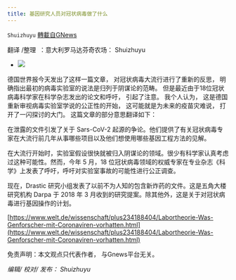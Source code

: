 ```yaml
---
title: 基因研究人员对冠状病毒做了什么
---
```

`Shuizhuyu` [轉載自GNews](https://gnews.org/zh-hans/1572834/)

翻译 /整理  ：意大利罗马达芬奇农场： Shuizhuyu

- ![](https://assets.gnews.org/wp-content/uploads/2021/05/fusion-medical-animation-rnr8D3FNUNY-unsplash-scaled.jpg)


德国世界报今天发出了这样一篇文章， 对冠状病毒大流行进行了重新的反思， 明确指出最初的病毒实验室的说法是归列于阴谋论的范畴。 但是最近由于18位冠状病毒科学家在科学杂志发出的论文和呼吁， 引起了注意。 我个人认为， 这是德国重新审视病毒实验室学说的公正性的开始， 这可能就是为未来的疫苗灾难说， 打开了一闪探讨的大门。 这篇文章的部分意思翻译如下：

在泄露的文件引发了关于 Sars-CoV-2 起源的争论。他们提供了有关冠状病毒专家在大流行前几年从事哪些项目以及他们想使用哪些基因工程方法的见解。

在大流行开始时，实验室假设很快就被归入阴谋论的领域。很少有科学家认真考虑过这种可能性。然而，今年 5 月，18 位冠状病毒领域的权威专家在专业杂志《科学》上发表了呼吁，呼吁对实验室事故的可能性进行公正调查。

现在，Drastic 研究小组发表了以前不为人知的包含新炸药的文件。这是五角大楼研究机构 Darpa 于 2018 年 3 月收到的研究提案。除其他外，这是关于对冠状病毒进行基因操作的计划。

[https://www.welt.de/wissenschaft/plus234188404/Labortheorie-Was-Genforscher-mit-Coronaviren-vorhatten.html](https://www.welt.de/wissenschaft/plus234188404/Labortheorie-Was-Genforscher-mit-Coronaviren-vorhatten.html)

免责声明：本文观点只代表作者， 与Gnews平台无关。

*编辑/ 校对/ 发布： Shuizhuyu*
